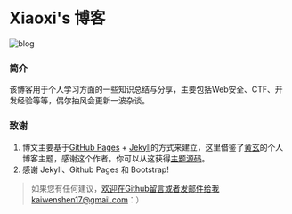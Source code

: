 # Xiaoxi's 博客

![blog](img/blog.png)



### 简介

该博客用于个人学习方面的一些知识总结与分享，主要包括Web安全、CTF、开发经验等等，偶尔抽风会更新一波杂谈。



### 致谢

1. 博文主要基于[GitHub Pages](https://pages.github.com/) + [Jekyll](http://jekyllrb.com/)的方式来建立，这里借鉴了[黄玄](https://huangxuan.me/)的个人博客主题，感谢这个作者。你可以从这获得[主题源码](https://github.com/Huxpro/huxblog-boilerplate)。
2. 感谢 Jekyll、Github Pages 和 Bootstrap!



> 如果您有任何建议，欢迎在Github留言或者发邮件给我kaiwenshen17@gmail.com：）